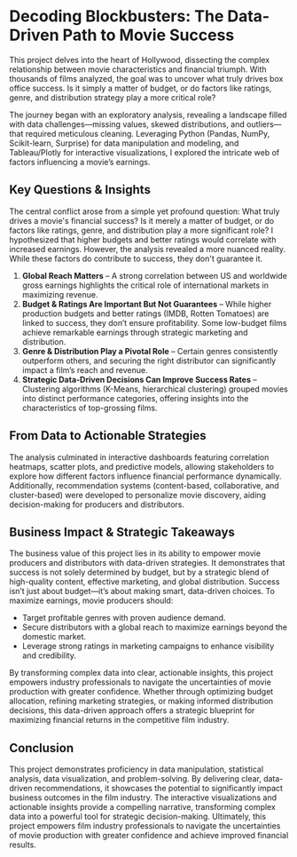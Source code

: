 # Decoding Blockbusters: The Data-Driven Path to Movie Success

This project delves into the heart of Hollywood, dissecting the complex relationship between movie characteristics and financial triumph. With thousands of films analyzed, the goal was to uncover what truly drives box office success. Is it simply a matter of budget, or do factors like ratings, genre, and distribution strategy play a more critical role?

The journey began with an exploratory analysis, revealing a landscape filled with data challenges—missing values, skewed distributions, and outliers—that required meticulous cleaning. Leveraging Python (Pandas, NumPy, Scikit-learn, Surprise) for data manipulation and modeling, and Tableau/Plotly for interactive visualizations, I explored the intricate web of factors influencing a movie’s earnings.

## Key Questions & Insights

The central conflict arose from a simple yet profound question: What truly drives a movie's financial success? Is it merely a matter of budget, or do factors like ratings, genre, and distribution play a more significant role? I hypothesized that higher budgets and better ratings would correlate with increased earnings. However, the analysis revealed a more nuanced reality. While these factors do contribute to success, they don't guarantee it.

1.  **Global Reach Matters** – A strong correlation between US and worldwide gross earnings highlights the critical role of international markets in maximizing revenue.
2.  **Budget & Ratings Are Important But Not Guarantees** – While higher production budgets and better ratings (IMDB, Rotten Tomatoes) are linked to success, they don’t ensure profitability. Some low-budget films achieve remarkable earnings through strategic marketing and distribution.
3.  **Genre & Distribution Play a Pivotal Role** – Certain genres consistently outperform others, and securing the right distributor can significantly impact a film’s reach and revenue.
4.  **Strategic Data-Driven Decisions Can Improve Success Rates** – Clustering algorithms (K-Means, hierarchical clustering) grouped movies into distinct performance categories, offering insights into the characteristics of top-grossing films.

## From Data to Actionable Strategies

The analysis culminated in interactive dashboards featuring correlation heatmaps, scatter plots, and predictive models, allowing stakeholders to explore how different factors influence financial performance dynamically. Additionally, recommendation systems (content-based, collaborative, and cluster-based) were developed to personalize movie discovery, aiding decision-making for producers and distributors.

## Business Impact & Strategic Takeaways

The business value of this project lies in its ability to empower movie producers and distributors with data-driven strategies. It demonstrates that success is not solely determined by budget, but by a strategic blend of high-quality content, effective marketing, and global distribution. Success isn’t just about budget—it’s about making smart, data-driven choices. To maximize earnings, movie producers should:

* Target profitable genres with proven audience demand.
* Secure distributors with a global reach to maximize earnings beyond the domestic market.
* Leverage strong ratings in marketing campaigns to enhance visibility and credibility.

By transforming complex data into clear, actionable insights, this project empowers industry professionals to navigate the uncertainties of movie production with greater confidence. Whether through optimizing budget allocation, refining marketing strategies, or making informed distribution decisions, this data-driven approach offers a strategic blueprint for maximizing financial returns in the competitive film industry.

## Conclusion

This project demonstrates proficiency in data manipulation, statistical analysis, data visualization, and problem-solving. By delivering clear, data-driven recommendations, it showcases the potential to significantly impact business outcomes in the film industry. The interactive visualizations and actionable insights provide a compelling narrative, transforming complex data into a powerful tool for strategic decision-making. Ultimately, this project empowers film industry professionals to navigate the uncertainties of movie production with greater confidence and achieve improved financial results.
